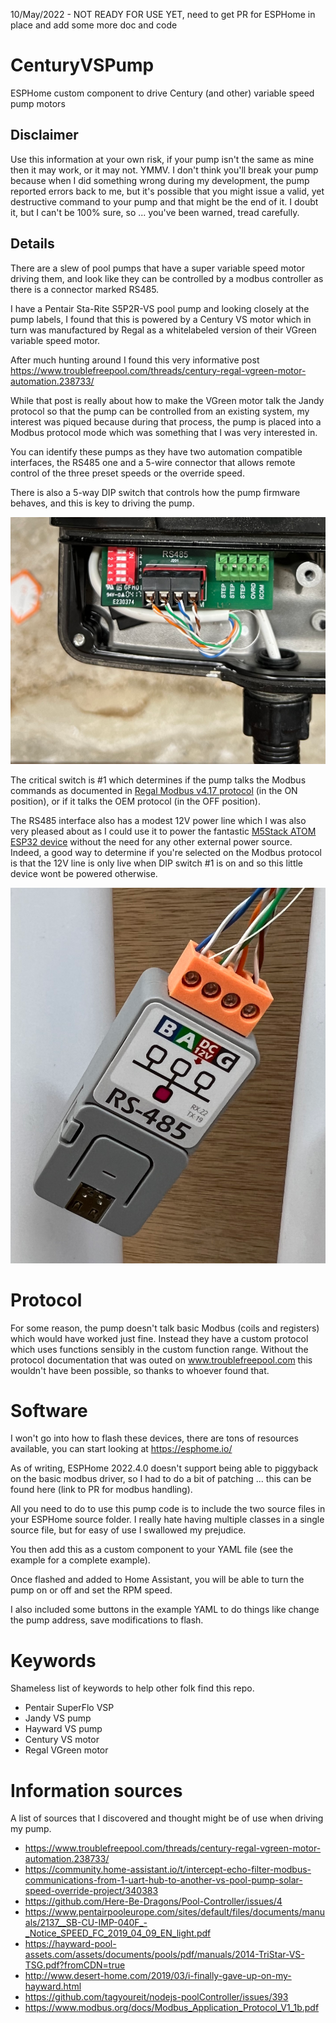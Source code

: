 10/May/2022 - NOT READY FOR USE YET, need to get PR for ESPHome in place and add some more doc and code

# CenturyVSPump

ESPHome custom component to drive Century (and other) variable speed pump motors

## Disclaimer

Use this information at your own risk, if your pump isn't the same as mine then it may work, or it may not. YMMV. I don't think you'll break your pump because when I did something wrong during my development, the pump reported errors back to me, but it's possible that you might issue a valid, yet destructive command to your pump and that might be the end of it. I doubt it, but I can't be 100% sure, so ... you've been warned, tread carefully.

## Details

There are a slew of pool pumps that have a super variable speed motor driving them, and look like they can be controlled by a modbus controller as there is a connector marked RS485.

I have a Pentair Sta-Rite S5P2R-VS pool pump and looking closely at the pump labels, I found that this is powered by a Century VS motor which in turn was manufactured by Regal as a whitelabeled version of their VGreen variable speed motor.

After much hunting around I found this very informative post https://www.troublefreepool.com/threads/century-regal-vgreen-motor-automation.238733/

While that post is really about how to make the VGreen motor talk the Jandy protocol so that the pump can be controlled from an existing system, my interest was piqued because during that process, the pump is placed into a Modbus protocol mode which was something that I was very interested in.

You can identify these pumps as they have two automation compatible interfaces, the RS485 one and a 5-wire connector that allows remote control of the three preset speeds or the override speed.

There is also a 5-way DIP switch that controls how the pump firmware behaves, and this is key to driving the pump.

![Picture of interfaces & DIP switches](images/Automation-Interfaces.PNG)

The critical switch is #1 which determines if the pump talks the Modbus commands as documented in [Regal Modbus v4.17 protocol](https://github.com/gazoodle/CenturyVSPump/blob/main/docs/Gen3%20EPC%20Modbus%20Communication%20Protocol%20_Rev4.17.pdf) (in the ON position), or if it talks the OEM protocol (in the OFF position).

The RS485 interface also has a modest 12V power line which I was also very pleased about as I could use it to power the fantastic [M5Stack ATOM ESP32 device](https://shop.m5stack.com/products/atom-rs485-kit?_pos=2&_sid=36efb1489&_ss=r) without the need for any other external power source. Indeed, a good way to determine if you're selected on the Modbus protocol is that the 12V line is only live when DIP switch #1 is on and so this little device wont be powered otherwise.

![Picture of ATOM RS485 module](images/Atom-RS485.png)

# Protocol

For some reason, the pump doesn't talk basic Modbus (coils and registers) which would have worked just fine. Instead they have a custom protocol which uses functions sensibly in the custom function range. Without the protocol documentation that was outed on www.troublefreepool.com this wouldn't have been possible, so thanks to whoever found that.

# Software

I won't go into how to flash these devices, there are tons of resources available, you can start looking at https://esphome.io/

As of writing, ESPHome 2022.4.0 doesn't support being able to piggyback on the basic modbus driver, so I had to do a bit of patching ... this can be found here (link to PR for modbus handling).

All you need to do to use this pump code is to include the two source files in your ESPHome source folder. I really hate having multiple classes in a single source file, but for easy of use I swallowed my prejudice.

You then add this as a custom component to your YAML file (see the example for a complete example).

Once flashed and added to Home Assistant, you will be able to turn the pump on or off and set the RPM speed.

I also included some buttons in the example YAML to do things like change the pump address, save modifications to flash.

# Keywords

Shameless list of keywords to help other folk find this repo.

- Pentair SuperFlo VSP
- Jandy VS pump
- Hayward VS pump
- Century VS motor
- Regal VGreen motor

# Information sources

A list of sources that I discovered and thought might be of use when driving my pump.

- https://www.troublefreepool.com/threads/century-regal-vgreen-motor-automation.238733/
- https://community.home-assistant.io/t/intercept-echo-filter-modbus-communications-from-1-uart-hub-to-another-vs-pool-pump-solar-speed-override-project/340383
- https://github.com/Here-Be-Dragons/Pool-Controller/issues/4
- https://www.pentairpooleurope.com/sites/default/files/documents/manuals/2137__SB-CU-IMP-040F_-_Notice_SPEED_FC_2019_04_09_EN_light.pdf
- https://hayward-pool-assets.com/assets/documents/pools/pdf/manuals/2014-TriStar-VS-TSG.pdf?fromCDN=true
- http://www.desert-home.com/2019/03/i-finally-gave-up-on-my-hayward.html
- https://github.com/tagyoureit/nodejs-poolController/issues/393
- https://www.modbus.org/docs/Modbus_Application_Protocol_V1_1b.pdf
